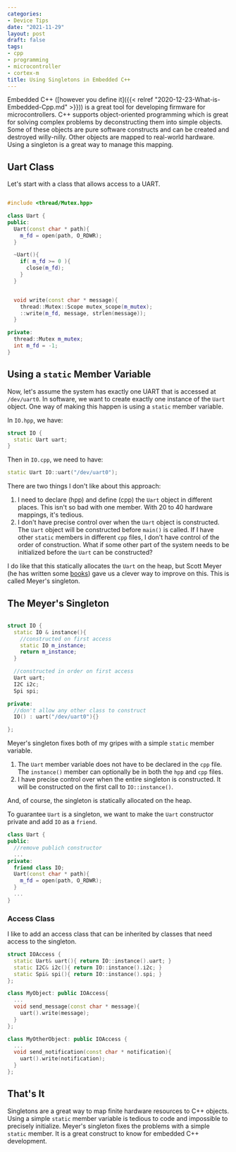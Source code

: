 ```yaml
---
categories:
- Device Tips
date: "2021-11-29"
layout: post
draft: false
tags:
- cpp
- programming
- microcontroller
- cortex-m
title: Using Singletons in Embedded C++
---
```


Embedded C++ ([however you define it]({{< relref "2020-12-23-What-is-Embedded-Cpp.md" >}})) is a great tool for developing firmware for microcontrollers. C++ supports object-oriented programming which is great for solving complex problems by deconstructing them into simple objects. Some of these objects are pure software constructs and can be created and destroyed willy-nilly. Other objects are mapped to real-world hardware. Using a singleton is a great way to manage this mapping.


## Uart Class

Let's start with a class that allows access to a UART.

```c++

#include <thread/Mutex.hpp>

class Uart {
public:
  Uart(const char * path){
    m_fd = open(path, O_RDWR);
  }

  ~Uart(){
    if( m_fd >= 0 ){
      close(m_fd);
    }
  }


  void write(const char * message){
    thread::Mutex::Scope mutex_scope(m_mutex);
    ::write(m_fd, message, strlen(message));
  }

private:
  thread::Mutex m_mutex;
  int m_fd = -1;
}
```

## Using a `static` Member Variable

Now, let's assume the system has exactly one UART that is accessed at `/dev/uart0`. In software, we want to create exactly one instance of the `Uart` object. One way of making this happen is using a `static` member variable.


In `IO.hpp`, we have:

```c++
struct IO {
  static Uart uart;
}
```

Then in `IO.cpp`, we need to have:

```c++
static Uart IO::uart("/dev/uart0");
```

There are two things I don't like about this approach:

1. I need to declare (hpp) and define (cpp) the `Uart` object in different places. This isn't so bad with one member. With 20 to 40 hardware mappings, it's tedious.
2. I don't have precise control over when the `Uart` object is constructed. The `Uart` object will be constructed before `main()` is called. If I have other `static` members in different `cpp` files, I don't have control of the order of construction. What if some other part of the system needs to be initialized before the `Uart` can be constructed?

I do like that this statically allocates the `Uart` on the heap, but Scott Meyer (he has written some [books](https://www.amazon.com/Effective-Modern-Specific-Ways-Improve/dp/1491903996)) gave us a clever way to improve on this. This is called Meyer's singleton.

## The Meyer's Singleton

```c++

struct IO {
  static IO & instance(){
    //constructed on first access
    static IO m_instance;
    return m_instance;
  }

  //constructed in order on first access
  Uart uart;
  I2C i2c;
  Spi spi;

private:
  //don't allow any other class to construct
  IO() : uart("/dev/uart0"){}

};
```

Meyer's singleton fixes both of my gripes with a simple `static` member variable.

1. The `Uart` member variable does not have to be declared in the `cpp` file. The `instance()` member can optionally be in both the `hpp` and `cpp` files.
2. I have precise control over when the entire singleton is constructed. It will be constructed on the first call to `IO::instance()`.

And, of course, the singleton is statically allocated on the heap.

To guarantee `Uart` is a singleton, we want to make the `Uart` constructor private and add `IO` as a `friend`.

```c++
class Uart {
public:
  //remove publich constructor
  ...
private:
  friend class IO;
  Uart(const char * path){
    m_fd = open(path, O_RDWR);
  }
  ...
}
```

### Access Class

I like to add an access class that can be inherited by classes that need access to the singleton.

```c++
struct IOAccess {
  static Uart& uart(){ return IO::instance().uart; }
  static I2C& i2c(){ return IO::instance().i2c; }
  static Spi& spi(){ return IO::instance().spi; }
};

class MyObject: public IOAccess{
  ...
  void send_message(const char * message){
    uart().write(message);
  }
};

class MyOtherObject: public IOAccess {
  ...
  void send_notification(const char * notification){
    uart().write(notification);
  }
};
```

## That's It

Singletons are a great way to map finite hardware resources to C++ objects. Using a simple `static` member variable is tedious to code and impossible to precisely initialize. Meyer's singleton fixes the problems with a simple `static` member. It is a great construct to know for embedded C++ development.


